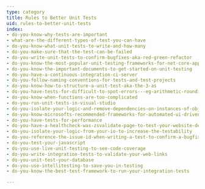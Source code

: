 ```yaml
---
type: category
title: Rules to Better Unit Tests
uid: rules-to-better-unit-tests
index:
- do-you-know-why-tests-are-important
- what-are-the-different-types-of-test-you-can-have
- do-you-know-what-unit-tests-to-write-and-how-many
- do-you-make-sure-that-the-test-can-be-failed
- do-you-write-unit-tests-to-confirm-bugfixes-aka-red-green-refactor
- do-you-know-the-most-popular-unit-testing-frameworks-for-net-core-applications
- do-you-know-the-important-documents-to-get-started-on-unit-testing
- do-you-have-a-continuous-integration-ci-server
- do-you-follow-naming-conventions-for-tests-and-test-projects
- do-you-know-how-to-structure-a-unit-test-aka-the-3-as
- do-you-have-tests-for-difficult-to-spot-errors---eg-arithmetic-rounding-regular-expressions
- do-you-know-when-functions-are-too-complicated
- do-you-run-unit-tests-in-visual-studio
- do-you-isolate-your-logic-and-remove-dependencies-on-instances-of-objects
- do-you-know-microsofts-recommended-frameworks-for-automated-ui-driven-functional-testing
- do-you-have-tests-for-performance
- do-you-have-a-healthcheck-was-zsvalidate-page-to-test-your-website-dependencies
- do-you-isolate-your-logic-from-your-io-to-increase-the-testability
- do-you-reference-the-issue-id-when-writing-a-test-to-confirm-a-bugfix
- do-you-test-your-javascript
- do-you-use-live-unit-testing-to-see-code-coverage
- do-you-write-integration-tests-to-validate-your-web-links
- do-you-unit-test-your-database
- do-you-use-intellitesting-to-save-you-in-testing
- do-you-know-the-best-test-framework-to-run-your-integration-tests

---
```

<p>​​<br></p>


